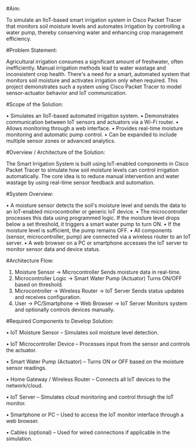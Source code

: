 #Aim:

To simulate an IIoT-based smart irrigation system in Cisco Packet Tracer that monitors soil moisture levels and automates irrigation by controlling a water pump, thereby conserving water and enhancing crop management efficiency.

#Problem Statement:

Agricultural irrigation consumes a significant amount of freshwater, often inefficiently. Manual irrigation methods lead to water wastage and inconsistent crop health. There's a need for a smart, automated system that monitors soil moisture and activates irrigation only when required. This project demonstrates such a system using Cisco Packet Tracer to model sensor-actuator behavior and IoT communication.

#Scope of the Solution:

•	Simulates an IIoT-based automated irrigation system.
•	Demonstrates communication between IoT sensors and actuators via a Wi-Fi router.
•	Allows monitoring through a web interface.
•	Provides real-time moisture monitoring and automatic pump control.
•	Can be expanded to include multiple sensor zones or advanced analytics.

#Overview / Architecture of the Solution:

The Smart Irrigation System is built using IoT-enabled components in Cisco Packet Tracer to simulate how soil moisture levels can control irrigation automatically. The core idea is to reduce manual intervention and water wastage by using real-time sensor feedback and automation.

#System Overview:

•	A moisture sensor detects the soil's moisture level and sends the data to an IoT-enabled microcontroller or generic IoT device.
•	The microcontroller processes this data using programmed logic. If the moisture level drops below a set threshold, it triggers a smart water pump to turn ON.
•	If the moisture level is sufficient, the pump remains OFF.
•	All components (sensor, microcontroller, pump) are connected via a wireless router to an IoT server.
•	A web browser on a PC or smartphone accesses the IoT server to monitor sensor data and device status.

#Architecture Flow:

1.	Moisture Sensor → Microcontroller
                      Sends moisture data in real-time.
2.	Microcontroller Logic → Smart Water Pump (Actuator)
                            Turns ON/OFF based on threshold.
3.	Microcontroller → Wireless Router → IoT Server
                      Sends status updates and receives configuration.
4.	User → PC/Smartphone → Web Browser → IoT Server
                          Monitors system and optionally controls devices manually.
  	
#Required Components to Develop Solution:

•	IoT Moisture Sensor – Simulates soil moisture level detection.

•	IoT Microcontroller Device – Processes input from the sensor and controls the actuator.

•	Smart Water Pump (Actuator) – Turns ON or OFF based on the moisture sensor readings.

•	Home Gateway / Wireless Router – Connects all IoT devices to the network/cloud.

•	IoT Server – Simulates cloud monitoring and control through the IoT monitor.

•	Smartphone or PC – Used to access the IoT monitor interface through a web browser.

•	Cables (optional) – Used for wired connections if applicable in the simulation.



